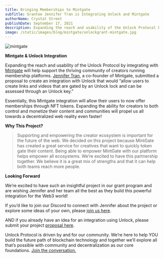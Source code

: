 ```yaml
---
title: Bringing Memberships to Mintgate
subTitle: Grantee Jennifer Tran is Integrating Unlock and Mintgate
authorName: Crystal Street
publishDate: September 17, 2021
description: Expanding the reach and usability of the Unlock Protocol by integrating with Mintgate will help support the thriving community of creators running membership platforms.
image: /static/images/blog/mintgate/unlockgrant-mintgate.jpg
---
```


![mintgate](/static/images/blog/mintgate/unlockgrant-mintgate.jpg)

**Mintgate & Unlock Integration**

Expanding the reach and usability of the Unlock Protocol by integrating with [Mintgate](https://www.mintgate.io/) will help support the thriving community of creators running membership platforms. [Jennifer Tran](https://medium.com/@jennifer.trincoll), a co-founder of Mintgate, submitted a proposal to create an integration with Unlock that would “allow users to create links and videos that are gated by an Unlock lock and can be assessed through an Unlock key.”

Essentially, this Mintgate integration will allow their users to now offer memberships through NFT tokens. Expanding the ability for creators to both control and monetize their content and communities will propel us all towards a decentralized web reality even faster!

**Why This Project?**

> Supporting and empowering the creator ecosystem is important for the future of the web. We decided on this project because MintGate has created a great service for creatives that want to quickly token gate their content. Being able to empower MintGate with our platform helps empower all ecosystems. We’re excited to have this partnership together. We believe it is a great mix of strengths and that it can help both teams reach more people.

**Looking Forward**

We’re excited to have such an insightful project in our grant program and are wishing Jennifer and her team all the best as they build this powerful integration for the Web3 world!

If you’d like to join our Discord to connect with Jennifer about the project or explore some ideas of your own, please [join us here](https://discord.gg/Ah6ZEJyTDp).

AND if you already have an idea for an integration using Unlock, please submit your project [proposal here](https://share.hsforms.com/1gAdLgNOESNCWJ9bJxCUAMwbvg22).

Unlock Protocol is driven by and for our community. We’re here to help YOU build the future path of blockchain technology and together we’ll explore all that’s possible with community and decentralization as our core foundations. [Join the conversation.](https://unlock.community/)